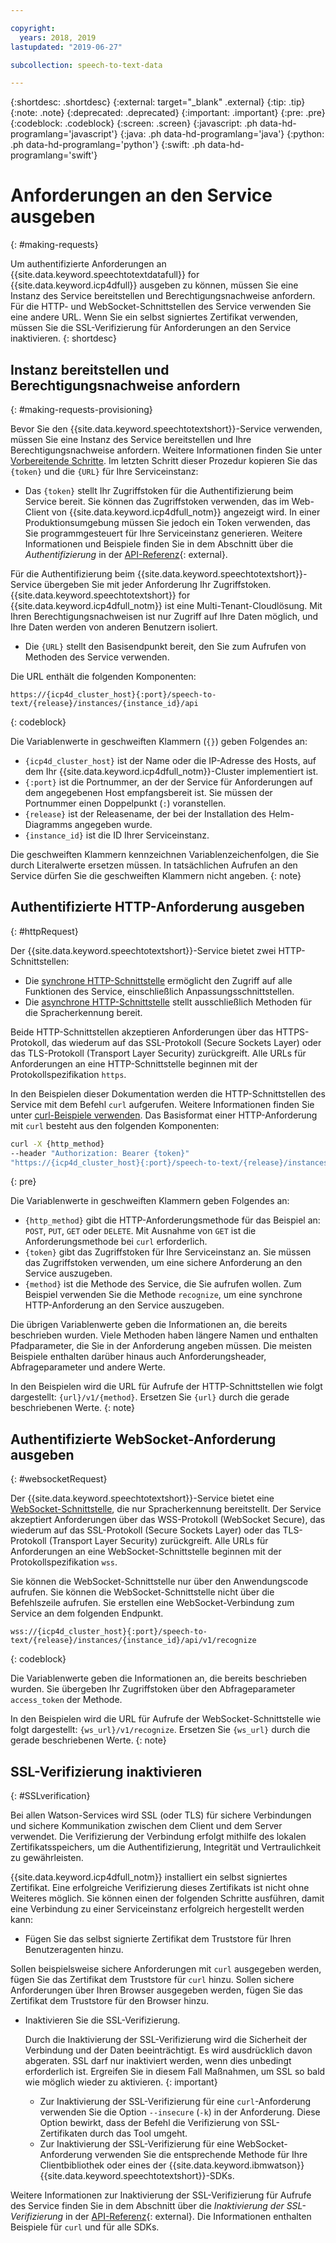 ```yaml
---

copyright:
  years: 2018, 2019
lastupdated: "2019-06-27"

subcollection: speech-to-text-data

---
```


{:shortdesc: .shortdesc}
{:external: target="_blank" .external}
{:tip: .tip}
{:note: .note}
{:deprecated: .deprecated}
{:important: .important}
{:pre: .pre}
{:codeblock: .codeblock}
{:screen: .screen}
{:javascript: .ph data-hd-programlang='javascript'}
{:java: .ph data-hd-programlang='java'}
{:python: .ph data-hd-programlang='python'}
{:swift: .ph data-hd-programlang='swift'}

# Anforderungen an den Service ausgeben
{: #making-requests}

Um authentifizierte Anforderungen an {{site.data.keyword.speechtotextdatafull}} for {{site.data.keyword.icp4dfull}} ausgeben zu können, müssen Sie eine Instanz des Service bereitstellen und Berechtigungsnachweise anfordern. Für die HTTP- und WebSocket-Schnittstellen des Service verwenden Sie eine andere URL. Wenn Sie ein selbst signiertes Zertifikat verwenden, müssen Sie die SSL-Verifizierung für Anforderungen an den Service inaktivieren.
{: shortdesc}

## Instanz bereitstellen und Berechtigungsnachweise anfordern
{: #making-requests-provisioning}

Bevor Sie den {{site.data.keyword.speechtotextshort}}-Service verwenden, müssen Sie eine Instanz des Service bereitstellen und Ihre Berechtigungsnachweise anfordern. Weitere Informationen finden Sie unter [Vorbereitende Schritte](/docs/services/speech-to-text-data?topic=speech-to-text-data-gettingStarted#before-you-begin). Im letzten Schritt dieser Prozedur kopieren Sie das `{token}` und die `{URL}` für Ihre Serviceinstanz: 

-   Das `{token}` stellt Ihr Zugriffstoken für die Authentifizierung beim Service bereit. Sie können das Zugriffstoken verwenden, das im Web-Client von {{site.data.keyword.icp4dfull_notm}} angezeigt wird. In einer Produktionsumgebung müssen Sie jedoch ein Token verwenden, das Sie programmgesteuert für Ihre Serviceinstanz generieren. Weitere Informationen und Beispiele finden Sie in dem Abschnitt über die *Authentifizierung* in der [API-Referenz](https://{DomainName}/apidocs/speech-to-text-data#authentication){: external}. 

Für die Authentifizierung beim {{site.data.keyword.speechtotextshort}}-Service übergeben Sie mit jeder Anforderung Ihr Zugriffstoken. {{site.data.keyword.speechtotextshort}} for {{site.data.keyword.icp4dfull_notm}} ist eine Multi-Tenant-Cloudlösung. Mit Ihren Berechtigungsnachweisen ist nur Zugriff auf Ihre Daten möglich, und Ihre Daten werden von anderen Benutzern isoliert.
-   Die `{URL}` stellt den Basisendpunkt bereit, den Sie zum Aufrufen von Methoden des Service verwenden. 

Die URL enthält die folgenden Komponenten: 

```
https://{icp4d_cluster_host}{:port}/speech-to-text/{release}/instances/{instance_id}/api
```
{: codeblock}

Die Variablenwerte in geschweiften Klammern (`{}`) geben Folgendes an: 

-   `{icp4d_cluster_host}` ist der Name oder die IP-Adresse des Hosts, auf dem Ihr {{site.data.keyword.icp4dfull_notm}}-Cluster implementiert ist. 
-   `{:port}` ist die Portnummer, an der der Service für Anforderungen auf dem angegebenen Host empfangsbereit ist. Sie müssen der Portnummer einen Doppelpunkt (`:`) voranstellen. 
-   `{release}` ist der Releasename, der bei der Installation des Helm-Diagramms angegeben wurde. 
-   `{instance_id}` ist die ID Ihrer Serviceinstanz. 

Die geschweiften Klammern kennzeichnen Variablenzeichenfolgen, die Sie durch Literalwerte ersetzen müssen. In tatsächlichen Aufrufen an den Service dürfen Sie die geschweiften Klammern nicht angeben.
{: note}

## Authentifizierte HTTP-Anforderung ausgeben
{: #httpRequest}

Der {{site.data.keyword.speechtotextshort}}-Service bietet zwei HTTP-Schnittstellen: 

-   Die [synchrone HTTP-Schnittstelle](/docs/services/speech-to-text-data?topic=speech-to-text-data-http) ermöglicht den Zugriff auf alle Funktionen des Service, einschließlich Anpassungsschnittstellen. 
-   Die [asynchrone HTTP-Schnittstelle](/docs/services/speech-to-text-data?topic=speech-to-text-data-async) stellt ausschließlich Methoden für die Spracherkennung bereit. 

Beide HTTP-Schnittstellen akzeptieren Anforderungen über das HTTPS-Protokoll, das wiederum auf das SSL-Protokoll (Secure Sockets Layer) oder das TLS-Protokoll (Transport Layer Security) zurückgreift. Alle URLs für Anforderungen an eine HTTP-Schnittstelle beginnen mit der Protokollspezifikation `https`. 

In den Beispielen dieser Dokumentation werden die HTTP-Schnittstellen des Service mit dem Befehl `curl` aufgerufen. Weitere Informationen finden Sie unter [curl-Beispiele verwenden](/docs/services/speech-to-text-data?topic=speech-to-text-data-gettingStarted#getting-started-curl). Das Basisformat einer HTTP-Anforderung mit `curl` besteht aus den folgenden Komponenten: 

```bash
curl -X {http_method}
--header "Authorization: Bearer {token}"
"https://{icp4d_cluster_host}{:port}/speech-to-text/{release}/instances/{instance_id}/api/v1/{method}"
```
{: pre}

Die Variablenwerte in geschweiften Klammern geben Folgendes an: 

-   `{http_method}` gibt die HTTP-Anforderungsmethode für das Beispiel an: `POST`, `PUT`, `GET` oder `DELETE`. Mit Ausnahme von `GET` ist die Anforderungsmethode bei `curl` erforderlich. 
-   `{token}` gibt das Zugriffstoken für Ihre Serviceinstanz an. Sie müssen das Zugriffstoken verwenden, um eine sichere Anforderung an den Service auszugeben. 
-   `{method}` ist die Methode des Service, die Sie aufrufen wollen. Zum Beispiel verwenden Sie die Methode `recognize`, um eine synchrone HTTP-Anforderung an den Service auszugeben. 

Die übrigen Variablenwerte geben die Informationen an, die bereits beschrieben wurden. Viele Methoden haben längere Namen und enthalten Pfadparameter, die Sie in der Anforderung angeben müssen. Die meisten Beispiele enthalten darüber hinaus auch Anforderungsheader, Abfrageparameter und andere Werte. 

In den Beispielen wird die URL für Aufrufe der HTTP-Schnittstellen wie folgt dargestellt: `{url}/v1/{method}`. Ersetzen Sie `{url}` durch die gerade beschriebenen Werte.
{: note}

## Authentifizierte WebSocket-Anforderung ausgeben
{: #websocketRequest}

Der {{site.data.keyword.speechtotextshort}}-Service bietet eine [WebSocket-Schnittstelle](/docs/services/speech-to-text-data?topic=speech-to-text-data-websockets), die nur Spracherkennung bereitstellt. Der Service akzeptiert Anforderungen über das WSS-Protokoll (WebSocket Secure), das wiederum auf das SSL-Protokoll (Secure Sockets Layer) oder das TLS-Protokoll (Transport Layer Security) zurückgreift. Alle URLs für Anforderungen an eine WebSocket-Schnittstelle beginnen mit der Protokollspezifikation `wss`. 

Sie können die WebSocket-Schnittstelle nur über den Anwendungscode aufrufen. Sie können die WebSocket-Schnittstelle nicht über die Befehlszeile aufrufen. Sie erstellen eine WebSocket-Verbindung zum Service an dem folgenden Endpunkt. 

```
wss://{icp4d_cluster_host}{:port}/speech-to-text/{release}/instances/{instance_id}/api/v1/recognize
```
{: codeblock}

Die Variablenwerte geben die Informationen an, die bereits beschrieben wurden. Sie übergeben Ihr Zugriffstoken über den Abfrageparameter `access_token` der Methode. 

In den Beispielen wird die URL für Aufrufe der WebSocket-Schnittstelle wie folgt dargestellt: `{ws_url}/v1/recognize`. Ersetzen Sie `{ws_url}` durch die gerade beschriebenen Werte.
{: note}

## SSL-Verifizierung inaktivieren
{: #SSLverification}

Bei allen Watson-Services wird SSL (oder TLS) für sichere Verbindungen und sichere Kommunikation zwischen dem Client und dem Server verwendet. Die Verifizierung der Verbindung erfolgt mithilfe des lokalen Zertifikatsspeichers, um die Authentifizierung, Integrität und Vertraulichkeit zu gewährleisten. 

{{site.data.keyword.icp4dfull_notm}} installiert ein selbst signiertes Zertifikat. Eine erfolgreiche Verifizierung dieses Zertifikats ist nicht ohne Weiteres möglich. Sie können einen der folgenden Schritte ausführen, damit eine Verbindung zu einer Serviceinstanz erfolgreich hergestellt werden kann: 

-   Fügen Sie das selbst signierte Zertifikat dem Truststore für Ihren Benutzeragenten hinzu. 

Sollen beispielsweise sichere Anforderungen mit `curl` ausgegeben werden, fügen Sie das Zertifikat dem Truststore für `curl` hinzu. Sollen sichere Anforderungen über Ihren Browser ausgegeben werden, fügen Sie das Zertifikat dem Truststore für den Browser hinzu.
-   Inaktivieren Sie die SSL-Verifizierung. 

    Durch die Inaktivierung der SSL-Verifizierung wird die Sicherheit der Verbindung und der Daten beeinträchtigt. Es wird ausdrücklich davon abgeraten. SSL darf nur inaktiviert werden, wenn dies unbedingt erforderlich ist. Ergreifen Sie in diesem Fall Maßnahmen, um SSL so bald wie möglich wieder zu aktivieren.
    {: important}

    -   Zur Inaktivierung der SSL-Verifizierung für eine `curl`-Anforderung verwenden Sie die Option `--insecure` (`-k`) in der Anforderung. Diese Option bewirkt, dass der Befehl die Verifizierung von SSL-Zertifikaten durch das Tool umgeht. 
    -   Zur Inaktivierung der SSL-Verifizierung für eine  WebSocket-Anforderung verwenden Sie die entsprechende Methode für Ihre Clientbibliothek oder eines der {{site.data.keyword.ibmwatson}} {{site.data.keyword.speechtotextshort}}-SDKs. 

Weitere Informationen zur Inaktivierung der SSL-Verifizierung für Aufrufe des Service finden Sie in dem Abschnitt über die *Inaktivierung der SSL-Verifizierung* in der [API-Referenz](https://{DomainName}/apidocs/speech-to-text-data#disabling-ssl){: external}. Die Informationen enthalten Beispiele für `curl` und für alle SDKs. 

